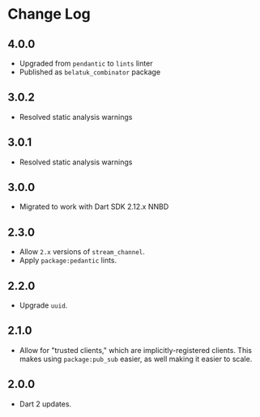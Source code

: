 # Change Log

## 4.0.0

* Upgraded from `pendantic` to `lints` linter
* Published as `belatuk_combinator` package

## 3.0.2

* Resolved static analysis warnings

## 3.0.1

* Resolved static analysis warnings

## 3.0.0

* Migrated to work with Dart SDK 2.12.x NNBD

## 2.3.0

* Allow `2.x` versions of `stream_channel`.
* Apply `package:pedantic` lints.

## 2.2.0

* Upgrade `uuid`.

## 2.1.0

* Allow for "trusted clients," which are implicitly-registered clients.
This makes using `package:pub_sub` easier, as well making it easier to scale.

## 2.0.0

* Dart 2 updates.
